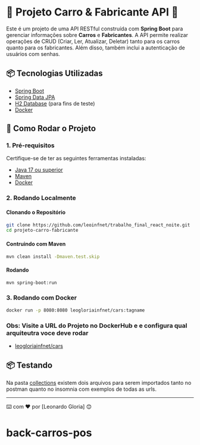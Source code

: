 # 🚗 **Projeto Carro & Fabricante API** 🚗

Este é um projeto de uma API RESTful construída com **Spring Boot** para gerenciar informações sobre **Carros** e **Fabricantes**. A API permite realizar operações de CRUD (Criar, Ler, Atualizar, Deletar) tanto para os carros quanto para os fabricantes. Além disso, também inclui a autenticação de usuários com senhas.

## 📦 **Tecnologias Utilizadas**

- [Spring Boot](https://spring.io/projects/spring-boot)
- [Spring Data JPA](https://spring.io/projects/spring-data)
- [H2 Database](https://www.h2database.com/html/main.html) (para fins de teste)
- [Docker](https://www.docker.com/)

## 🚀 **Como Rodar o Projeto**

### 1. **Pré-requisitos**

Certifique-se de ter as seguintes ferramentas instaladas:

- [Java 17 ou superior](https://adoptium.net/)
- [Maven](https://maven.apache.org/)
- [Docker](https://www.docker.com/get-started)

### 2. **Rodando Localmente**

#### Clonando o Repositório

```bash
git clone https://github.com/leoinfnet/trabalho_final_react_noite.git
cd projeto-carro-fabricante
```

#### Contruindo com Maven
```bash
mvn clean install -Dmaven.test.skip
```
#### Rodando
```bash
mvn spring-boot:run
```

### 3. **Rodando com Docker**
```bash
docker run -p 8080:8080 leogloriainfnet/cars:tagname
```
### Obs: Visite a URL do Projeto no DockerHub e e configura qual arquiteutra voce deve rodar
- [leogloriainfnet/cars](https://hub.docker.com/repository/docker/leogloriainfnet/cars/general)

## 📦 Testando
Na pasta [collections](https://github.com/leoinfnet/trabalho_final_react_noite/tree/main/collections) existem dois arquivos para serem importados tanto no postman quanto no insomnia com exemplos de todas as urls.



---
⌨️ com ❤️ por [Leonardo Gloria] 😊




# back-carros-pos
